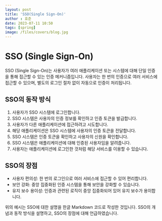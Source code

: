 ```yaml
---
layout: post
title: 'SSO(Single Sign-On)'
author : 효준
date: 2023-07-11 10:50
tags: [spring]
image: /files/covers/blog.jpg
---
```


# SSO (Single Sign-On)

SSO (Single Sign-On)는 사용자가 여러 애플리케이션 또는 시스템에 대해 단일 인증을 통해 접근할 수 있는 인증 메커니즘입니다. 사용자는 한 번의 인증으로 여러 서비스에 접근할 수 있으며, 별도의 로그인 절차 없이 자동으로 인증이 처리됩니다.

## SSO의 동작 방식

1. 사용자가 SSO 시스템에 로그인합니다.
2. SSO 시스템은 사용자의 인증 정보를 확인하고 인증 토큰을 발급합니다.
3. 사용자가 다른 애플리케이션에 접근하려고 시도합니다.
4. 해당 애플리케이션은 SSO 시스템에 사용자의 인증 토큰을 전달합니다.
5. SSO 시스템은 인증 토큰을 확인하고 사용자의 신원을 확인합니다.
6. SSO 시스템은 애플리케이션에 대해 인증된 사용자임을 알려줍니다.
7. 사용자는 애플리케이션에 로그인한 것처럼 해당 서비스를 이용할 수 있습니다.

## SSO의 장점

- 사용자 편의성: 한 번의 로그인으로 여러 서비스에 접근할 수 있어 편리합니다.
- 보안 강화: 중앙 집중화된 인증 시스템을 통해 보안을 강화할 수 있습니다.
- 유지 보수 용이성: 인증과 관련된 로직이 중앙 집중화되어 있어 유지 보수가 용이합니다.

위의 예시는 SSO에 대한 설명을 한글 Markdown 코드로 작성한 것입니다. SSO의 개념과 동작 방식을 설명하고, SSO의 장점에 대해 언급하였습니다.
